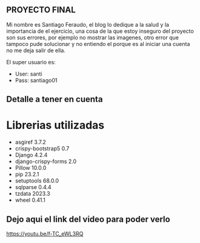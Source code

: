 ## PROYECTO FINAL

Mi nombre es Santiago Feraudo, el blog lo dedique a la salud y la importancia de el ejercicio,
una cosa de la que estoy inseguro del proyecto son sus errores, por ejemplo no mostrar las imagenes,
otro error que tampoco pude solucionar y no entiendo el porque es al iniciar una cuenta no me deja salir de ella.

El super usuario es:
- User: santi
- Pass: santiago01

## Detalle a tener en cuenta
# Librerias utilizadas
- asgiref             3.7.2
- crispy-bootstrap5   0.7
- Django              4.2.4
- django-crispy-forms 2.0
- Pillow              10.0.0
- pip                 23.2.1
- setuptools          68.0.0
- sqlparse            0.4.4
- tzdata              2023.3
- wheel               0.41.1

## Dejo aqui el link del video para poder verlo

https://youtu.be/f-TC_eWL3RQ 